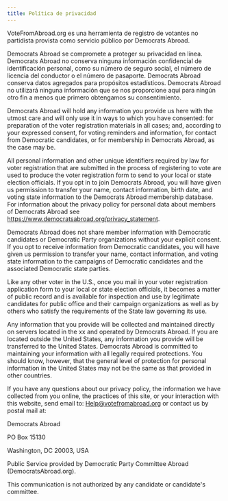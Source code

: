 ```yaml
---
title: Política de privacidad
---
```

VoteFromAbroad.org es una herramienta de registro de votantes no partidista provista como servicio público por Democrats Abroad.

Democrats Abroad se compromete a proteger su privacidad en línea. Democrats Abroad no conserva ninguna información confidencial de identificación personal, como su número de seguro social, el número de licencia del conductor o el número de pasaporte. Democrats Abroad conserva datos agregados para propósitos estadísticos. Democrats Abroad no utilizará ninguna información que se nos proporcione aquí para ningún otro fin a menos que primero obtengamos su consentimiento.

Democrats Abroad will hold any information you provide us here with the utmost care and will only use it in ways to which you have consented: for preparation of the voter registration materials in all cases; and, according to your expressed consent, for voting reminders and information, for contact from Democratic candidates, or for membership in Democrats Abroad, as the case may be.

All personal information and other unique identifiers required by law for voter registration that are submitted in the process of registering to vote are used to produce the voter registration form to send to your local or state election officials. If you opt in to join Democrats Abroad, you will have given us permission to transfer your name, contact information, birth date, and voting state information to the Democrats Abroad membership database. For information about the privacy policy for personal data about members of Democrats Abroad see https://www.democratsabroad.org/privacy_statement.

Democrats Abroad does not share member information with Democratic candidates or Democratic Party organizations without your explicit consent. If you opt to receive information from Democratic candidates, you will have given us permission to transfer your name, contact information, and voting state information to the campaigns of Democratic candidates and the associated Democratic state parties.

Like any other voter in the U.S., once you mail in your voter registration application form to your local or state election officials, it becomes a matter of public record and is available for inspection and use by legitimate candidates for public office and their campaign organizations as well as by others who satisfy the requirements of the State law governing its use.

Any information that you provide will be collected and maintained directly on servers located in the xx and operated by Democrats Abroad. If you are located outside the United States, any information you provide will be transferred to the United States. Democrats Abroad is committed to maintaining your information with all legally required protections. You should know, however, that the general level of protection for personal information in the United States may not be the same as that provided in other countries.

If you have any questions about our privacy policy, the information we have collected from you online, the practices of this site, or your interaction with this website, send email to: Help@votefromabroad.org or contact us by postal mail at:

Democrats Abroad

PO Box 15130

Washington, DC 20003, USA

Public Service provided by Democratic Party Committee Abroad (DemocratsAbroad.org).

This communication is not authorized by any candidate or candidate's committee.